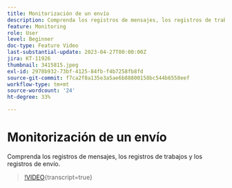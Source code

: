 ```yaml
---
title: Monitorización de un envío
description: Comprenda los registros de mensajes, los registros de trabajos y los registros de envío.
feature: Monitoring
role: User
level: Beginner
doc-type: Feature Video
last-substantial-update: 2023-04-27T00:00:00Z
jira: KT-11926
thumbnail: 3415815.jpeg
exl-id: 2978b932-73bf-4125-84fb-f4b7258fb8fd
source-git-commit: f7ca2f8a135e3a5ae6b88800158bc544b6558eef
workflow-type: tm+mt
source-wordcount: '24'
ht-degree: 33%

---
```


# Monitorización de un envío

Comprenda los registros de mensajes, los registros de trabajos y los registros de envío.

>[!VIDEO](https://video.tv.adobe.com/v/3415815/?learn=on){transcript=true}
